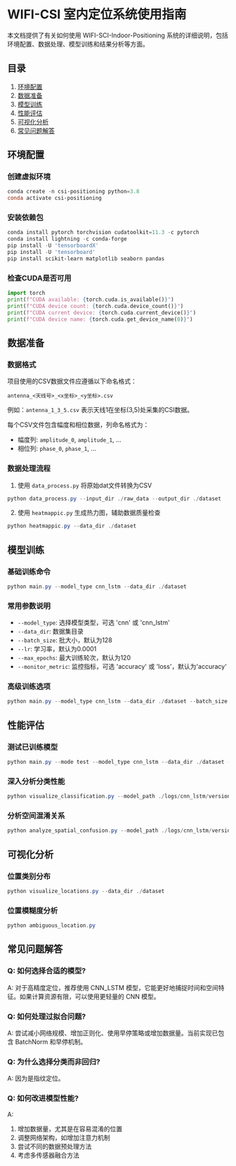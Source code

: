 # WIFI-CSI 室内定位系统使用指南

本文档提供了有关如何使用 WIFI-SCI-Indoor-Positioning 系统的详细说明，包括环境配置、数据处理、模型训练和结果分析等方面。

## 目录
1. [环境配置](#环境配置)
2. [数据准备](#数据准备)
3. [模型训练](#模型训练)
4. [性能评估](#性能评估)
5. [可视化分析](#可视化分析)
6. [常见问题解答](#常见问题解答)

## 环境配置

### 创建虚拟环境
```powershell
conda create -n csi-positioning python=3.8
conda activate csi-positioning
```

### 安装依赖包
```powershell
conda install pytorch torchvision cudatoolkit=11.3 -c pytorch
conda install lightning -c conda-forge
pip install -U 'tensorboardX'
pip install -U 'tensorboard'
pip install scikit-learn matplotlib seaborn pandas
```

### 检查CUDA是否可用
```python
import torch
print(f"CUDA available: {torch.cuda.is_available()}")
print(f"CUDA device count: {torch.cuda.device_count()}")
print(f"CUDA current device: {torch.cuda.current_device()}")
print(f"CUDA device name: {torch.cuda.get_device_name(0)}")
```

## 数据准备

### 数据格式
项目使用的CSV数据文件应遵循以下命名格式：
```
antenna_<天线号>_<x坐标>_<y坐标>.csv
```

例如：`antenna_1_3_5.csv` 表示天线1在坐标(3,5)处采集的CSI数据。

每个CSV文件包含幅度和相位数据，列命名格式为：
- 幅度列: `amplitude_0`, `amplitude_1`, ...
- 相位列: `phase_0`, `phase_1`, ...

### 数据处理流程
1. 使用 `data_process.py` 将原始dat文件转换为CSV
```powershell
python data_process.py --input_dir ./raw_data --output_dir ./dataset
```

2. 使用 `heatmappic.py` 生成热力图，辅助数据质量检查
```powershell
python heatmappic.py --data_dir ./dataset
```

## 模型训练

### 基础训练命令
```powershell
python main.py --model_type cnn_lstm --data_dir ./dataset
```

### 常用参数说明
- `--model_type`: 选择模型类型，可选 'cnn' 或 'cnn_lstm'
- `--data_dir`: 数据集目录
- `--batch_size`: 批大小，默认为128
- `--lr`: 学习率，默认为0.0001
- `--max_epochs`: 最大训练轮次，默认为120
- `--monitor_metric`: 监控指标，可选 'accuracy' 或 'loss'，默认为'accuracy'

### 高级训练选项
```powershell
python main.py --model_type cnn_lstm --data_dir ./dataset --batch_size 64 --lr 0.0005 --max_epochs 200 --monitor_metric accuracy
```

## 性能评估

### 测试已训练模型
```powershell
python main.py --mode test --model_type cnn_lstm --data_dir ./dataset --cpt_path ./logs/cnn_lstm/version_0/checkpoints/last.ckpt
```

### 深入分析分类性能
```powershell
python visualize_classification.py --model_path ./logs/cnn_lstm/version_0/checkpoints/last.ckpt --model_type cnn_lstm --data_dir ./dataset
```

### 分析空间混淆关系
```powershell
python analyze_spatial_confusion.py --model_path ./logs/cnn_lstm/version_0/checkpoints/last.ckpt --model_type cnn_lstm --data_dir ./dataset
```

## 可视化分析

### 位置类别分布
```powershell
python visualize_locations.py --data_dir ./dataset
```

### 位置模糊度分析
```powershell
python ambiguous_location.py
```

## 常见问题解答

### Q: 如何选择合适的模型?
A: 对于高精度定位，推荐使用 CNN_LSTM 模型，它能更好地捕捉时间和空间特征。如果计算资源有限，可以使用更轻量的 CNN 模型。

### Q: 如何处理过拟合问题?
A: 尝试减小网络规模、增加正则化、使用早停策略或增加数据量。当前实现已包含 BatchNorm 和早停机制。

### Q: 为什么选择分类而非回归?
A: 因为是指纹定位。

### Q: 如何改进模型性能?
A: 
1. 增加数据量，尤其是在容易混淆的位置
2. 调整网络架构，如增加注意力机制
3. 尝试不同的数据预处理方法
4. 考虑多传感器融合方法
